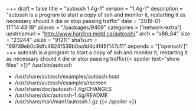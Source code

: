 +++
draft = false
title = "autossh 1.4g-1"
version = "1.4g-1"
description = "autossh is a program to start a copy of ssh and monitor it, restarting it as necessary should it die or stop passing traffic"
date = "2019-01-11T14:43:19"
aliases = "/packages/9409"
categories = ['network-extra']
upstreamurl = "http://www.harding.motd.ca/autossh/"
arch = "x86_64"
size = "23244"
usize = "91211"
sha1sum = "697d9eb0c9dfc4824f539b0aa1d4c4f46f147c11"
depends = "['openssh']"
+++
autossh is a program to start a copy of ssh and monitor it, restarting it as necessary should it die or stop passing traffic{{< spoiler text="show files" >}}* /usr/bin/autossh
* /usr/share/autossh/examples/autossh.host
* /usr/share/autossh/examples/rscreen
* /usr/share/doc/autossh-1.4g/CHANGES
* /usr/share/doc/autossh-1.4g/README
* /usr/share/man/man1/autossh.1.gz
{{< /spoiler >}}